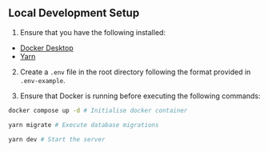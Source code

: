 ## Local Development Setup

1. Ensure that you have the following installed:

- [Docker Desktop](https://www.docker.com/products/docker-desktop/)
- [Yarn](https://yarnpkg.com/)

2. Create a `.env` file in the root directory following the format provided in `.env-example`.

3. Ensure that Docker is running before executing the following commands:

```bash
docker compose up -d # Initialise docker container

yarn migrate # Execute database migrations

yarn dev # Start the server
```
